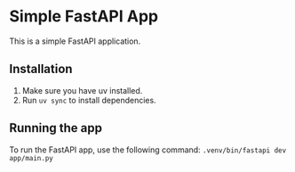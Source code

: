 # Simple FastAPI App

This is a simple FastAPI application.

## Installation

1. Make sure you have uv installed.
2. Run `uv sync` to install dependencies.

## Running the app

To run the FastAPI app, use the following command:
`.venv/bin/fastapi dev app/main.py`
